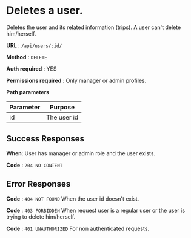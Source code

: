 # Deletes a user.

Deletes the user and its related information (trips).
A user can't delete him/herself.

**URL** : `/api/users/:id/`

**Method** : `DELETE`

**Auth required** : YES

**Permissions required** : Only manager or admin profiles.

**Path parameters**

| Parameter | Purpose                                                       |
| --------- | ------------------------------------------------------------- |
|id         | The user id                                                   |

## Success Responses

**When**: User has manager or admin role and the user exists.

**Code** : `204 NO CONTENT`

## Error Responses

**Code** : `404 NOT FOUND` When the user id doesn't exist.

**Code** : `403 FORBIDDEN` When request user is a regular user or the user is trying to delete him/herself.

**Code** : `401 UNAUTHORIZED` For non authenticated requests.
